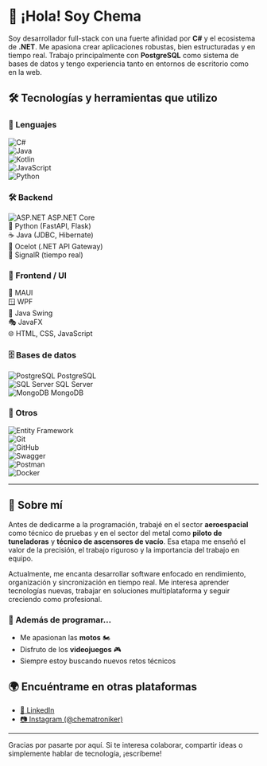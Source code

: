 # 👋 ¡Hola! Soy Chema

Soy desarrollador full-stack con una fuerte afinidad por **C#** y el ecosistema de **.NET**. Me apasiona crear aplicaciones robustas, bien estructuradas y en tiempo real. Trabajo principalmente con **PostgreSQL** como sistema de bases de datos y tengo experiencia tanto en entornos de escritorio como en la web.

## 🛠️ Tecnologías y herramientas que utilizo

### 🧠 Lenguajes

![C#](https://cdn.jsdelivr.net/gh/devicons/devicon/icons/csharp/csharp-original.svg)  
![Java](https://cdn.jsdelivr.net/gh/devicons/devicon/icons/java/java-original.svg)  
![Kotlin](https://cdn.jsdelivr.net/gh/devicons/devicon/icons/kotlin/kotlin-original.svg)  
![JavaScript](https://cdn.jsdelivr.net/gh/devicons/devicon/icons/javascript/javascript-original.svg)  
![Python](https://cdn.jsdelivr.net/gh/devicons/devicon/icons/python/python-original.svg)  

### 🛠️ Backend

![ASP.NET](https://cdn.jsdelivr.net/gh/devicons/devicon/icons/dotnetcore/dotnetcore-original.svg) ASP.NET Core  
🐍 Python (FastAPI, Flask)  
☕ Java (JDBC, Hibernate)  
🔀 Ocelot (.NET API Gateway)  
📡 SignalR (tiempo real)

### 🎨 Frontend / UI

📱 MAUI  
🪟 WPF  
🧱 Java Swing  
🎭 JavaFX  
🌐 HTML, CSS, JavaScript

### 🗄️ Bases de datos

![PostgreSQL](https://cdn.jsdelivr.net/gh/devicons/devicon/icons/postgresql/postgresql-original.svg) PostgreSQL  
![SQL Server](https://cdn.jsdelivr.net/gh/devicons/devicon/icons/microsoftsqlserver/microsoftsqlserver-plain.svg) SQL Server  
![MongoDB](https://cdn.jsdelivr.net/gh/devicons/devicon/icons/mongodb/mongodb-original.svg) MongoDB

### 🧰 Otros

![Entity Framework](https://img.shields.io/badge/Entity_Framework-68217A?style=flat&logo=.net&logoColor=white)  
![Git](https://cdn.jsdelivr.net/gh/devicons/devicon/icons/git/git-original.svg)  
![GitHub](https://cdn.jsdelivr.net/gh/devicons/devicon/icons/github/github-original.svg)  
![Swagger](https://img.shields.io/badge/Swagger-85EA2D?style=flat&logo=swagger&logoColor=black)  
![Postman](https://img.shields.io/badge/Postman-FF6C37?style=flat&logo=postman&logoColor=white)  
![Docker](https://cdn.jsdelivr.net/gh/devicons/devicon/icons/docker/docker-original.svg)

---

## 💬 Sobre mí

Antes de dedicarme a la programación, trabajé en el sector **aeroespacial** como técnico de pruebas y en el sector del metal como **piloto de tuneladoras** y **técnico de ascensores de vacío**. Esa etapa me enseñó el valor de la precisión, el trabajo riguroso y la importancia del trabajo en equipo.

Actualmente, me encanta desarrollar software enfocado en rendimiento, organización y sincronización en tiempo real. Me interesa aprender tecnologías nuevas, trabajar en soluciones multiplataforma y seguir creciendo como profesional.

### 🚀 Además de programar...
- Me apasionan las **motos** 🏍️  
- Disfruto de los **videojuegos** 🎮  
- Siempre estoy buscando nuevos retos técnicos

## 🌍 Encuéntrame en otras plataformas

- [🔗 LinkedIn](https://www.linkedin.com/in/jos%C3%A9-mar%C3%ADa-garc%C3%ADa-s%C3%A1nchez-13236b176/)
- [📷 Instagram (@chematroniker)](https://www.instagram.com/chematroniker/)

---

Gracias por pasarte por aquí. Si te interesa colaborar, compartir ideas o simplemente hablar de tecnología, ¡escríbeme!
